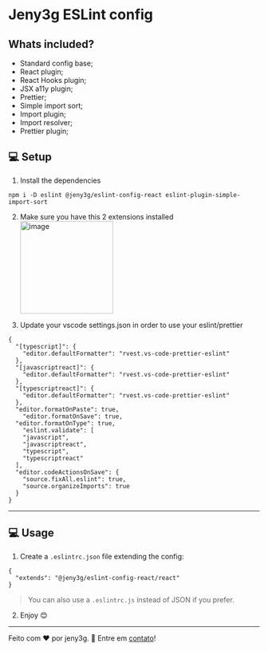 # Jeny3g ESLint config

## Whats included?

- Standard config base;
- React plugin;
- React Hooks plugin;
- JSX a11y plugin;
- Prettier;
- Simple import sort;
- Import plugin;
- Import resolver;
- Prettier plugin;

## 💻 Setup

1. Install the dependencies

```
npm i -D eslint @jeny3g/eslint-config-react eslint-plugin-simple-import-sort

```

2. Make sure you have this 2 extensions installed
   <img width="186" alt="image" src="https://user-images.githubusercontent.com/31122067/201343644-11bbf89b-e4ae-450e-92a8-ff1c572a36fc.png">

3. Update your vscode settings.json in order to use your eslint/prettier

```
{
  "[typescript]": {
    "editor.defaultFormatter": "rvest.vs-code-prettier-eslint"
  },
  "[javascriptreact]": {
    "editor.defaultFormatter": "rvest.vs-code-prettier-eslint"
  },
  "[typescriptreact]": {
    "editor.defaultFormatter": "rvest.vs-code-prettier-eslint"
  },
  "editor.formatOnPaste": true,
    "editor.formatOnSave": true,
  "editor.formatOnType": true,
    "eslint.validate": [
    "javascript",
    "javascriptreact",
    "typescript",
    "typescriptreact"
  ],
  "editor.codeActionsOnSave": {
    "source.fixAll.eslint": true,
    "source.organizeImports": true
  }
}
```

---

## 💻 Usage

1. Create a `.eslintrc.json` file extending the config:

```
{
  "extends": "@jeny3g/eslint-config-react/react"
}
```

> You can also use a `.eslintrc.js` instead of JSON if you prefer.

2. Enjoy 😊

---

Feito com :heart: por jeny3g. :handshake:
Entre em [contato](https://www.linkedin.com/in/mirandajean)!
